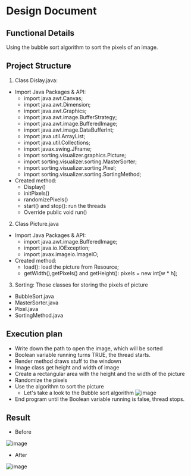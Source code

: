 # Design Document
## Functional Details 
Using the bubble sort algorithm to sort the pixels of an image.
## Project Structure
1. Class Dislay.java:
- Import Java Packages & API:
  - import java.awt.Canvas;
  - import java.awt.Dimension;
  - import java.awt.Graphics;
  - import java.awt.image.BufferStrategy;
  - import java.awt.image.BufferedImage;
  - import java.awt.image.DataBufferInt;
  - import java.util.ArrayList;
  - import java.util.Collections;
  - import javax.swing.JFrame;
  - import sorting.visualizer.graphics.Picture;
  - import sorting.visualizer.sorting.MasterSorter;
  - import sorting.visualizer.sorting.Pixel;
  - import sorting.visualizer.sorting.SortingMethod;
- Created method:
  - Display()
  - initPixels()
  - randomizePixels()
  - start() and stop(): run the threads
  - Override public void run()

2. Class Picture.java
- Import Java Packages & API:
  - import java.awt.image.BufferedImage;
  - import java.io.IOException;
  - import javax.imageio.ImageIO;
- Created method:
  - load(): load the picture from Resource;
  - getWidth(),getPixels() and getHeight(): pixels = new int[w * h];
3. Sorting: Those classes for storing the pixels of picture 
- BubbleSort.java 
- MasterSorter.java
- Pixel.java
- SortingMethod.java
## Execution plan
- Write down the path to open the image, which will be sorted
- Boolean variable running turns TRUE, the thread starts.
- Render method draws stuff to the windown
- Image class get height and width of image
- Create a rectangular area with the height and the width of the picture
- Randomize the pixels
- Use the algorithm to sort the picture
  - Let's take a look to the Bubble sort algorithm
![image](https://user-images.githubusercontent.com/85243027/120709314-5f376780-c4c5-11eb-9d0b-f071c50edfe1.png)
- End program until the Boolean variable running is false, thread stops.

## Result
- Before
 
![image](https://user-images.githubusercontent.com/85243027/120708780-ae30cd00-c4c4-11eb-80e0-162bd35eca19.png)
- After

![image](https://user-images.githubusercontent.com/85243027/120708988-f819b300-c4c4-11eb-8b2c-94b5f29ff37a.png)

